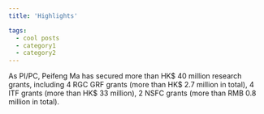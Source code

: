 ```yaml
---
title: 'Highlights'

tags:
  - cool posts
  - category1
  - category2
---
```


As PI/PC, Peifeng Ma has secured more than HK$ 40 million research grants, including 4 RGC GRF grants (more than HK$ 2.7 million in total), 4 ITF grants (more than HK$ 33 million), 2 NSFC grants (more than RMB 0.8 million in total).
